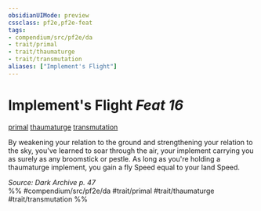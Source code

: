 ```yaml
---
obsidianUIMode: preview
cssclass: pf2e,pf2e-feat
tags:
- compendium/src/pf2e/da
- trait/primal
- trait/thaumaturge
- trait/transmutation
aliases: ["Implement's Flight"]
---
```

# Implement's Flight  *Feat 16*  
[primal](../../Rules/traits/primal.md)  [thaumaturge](../../Rules/traits/thaumaturge-da.md)  [transmutation](../../Rules/traits/transmutation.md)  


By weakening your relation to the ground and strengthening your relation to the sky, you've learned to soar through the air, your implement carrying you as surely as any broomstick or pestle. As long as you're holding a thaumaturge implement, you gain a fly Speed equal to your land Speed.

*Source: Dark Archive p. 47*  
%% #compendium/src/pf2e/da #trait/primal #trait/thaumaturge #trait/transmutation %%